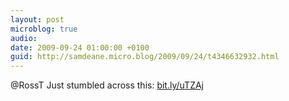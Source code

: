 ```yaml
---
layout: post
microblog: true
audio: 
date: 2009-09-24 01:00:00 +0100
guid: http://samdeane.micro.blog/2009/09/24/t4346632932.html
---
```

@RossT Just stumbled across this: [bit.ly/uTZAj](http://bit.ly/uTZAj)
